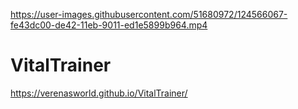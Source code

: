 

https://user-images.githubusercontent.com/51680972/124566067-fe43dc00-de42-11eb-9011-ed1e5899b964.mp4

# VitalTrainer
https://verenasworld.github.io/VitalTrainer/

